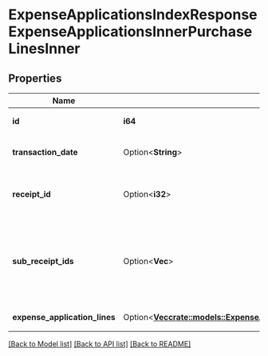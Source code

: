 # ExpenseApplicationsIndexResponseExpenseApplicationsInnerPurchaseLinesInner

## Properties

Name | Type | Description | Notes
------------ | ------------- | ------------- | -------------
**id** | **i64** | 経費申請の申請行ID | 
**transaction_date** | Option<**String**> | 発生日 (yyyy-mm-dd) | [optional]
**receipt_id** | Option<**i32**> | ファイルボックス（証憑ファイル）ID | [optional]
**sub_receipt_ids** | Option<**Vec<i32>**> | 補足資料（配列）   receipt_id（証憑ファイル）を指定してください。 | [optional]
**expense_application_lines** | Option<[**Vec<crate::models::ExpenseApplicationsIndexResponseExpenseApplicationsInnerPurchaseLinesInnerExpenseApplicationLinesInner>**](expenseApplicationsIndexResponse_expense_applications_inner_purchase_lines_inner_expense_application_lines_inner.md)> | 明細行一覧（配列） | [optional]

[[Back to Model list]](../README.md#documentation-for-models) [[Back to API list]](../README.md#documentation-for-api-endpoints) [[Back to README]](../README.md)


